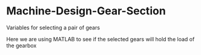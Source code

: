 # Machine-Design-Gear-Section
Variables for selecting a pair of gears

Here we are using MATLAB to see if the selected gears 
will hold the load of the gearbox
